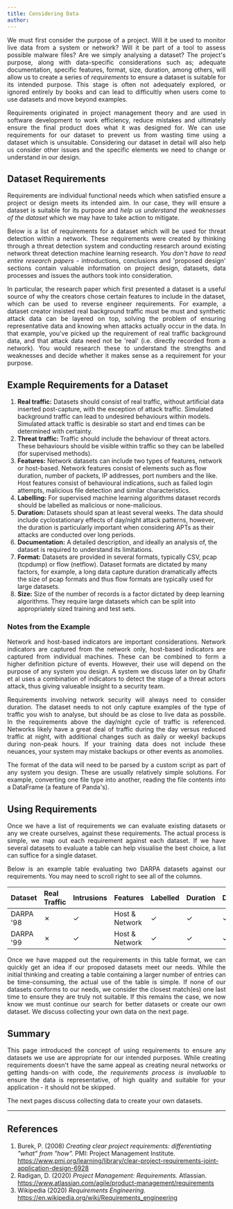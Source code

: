 ```yaml
---
title: Considering Data
author: 
---
```


<style>p {text-align: justify;}</style>

We must first consider the purpose of a project. Will it be used to monitor live data from a system or network? Will it be part of a tool to assess possible malware files? Are we simply analysing a dataset? The project's purpose, along with data-specific considerations such as; adequate documentation, specific features, format, size, duration, among others, will allow us to create a series of <i>requirements</i> to ensure a dataset is suitable for its intended purpose. This stage is often not adequately explored, or ignored entirely by books and can lead to difficultly when users come to use datasets and move beyond examples.

Requirements originated in project management theory and are used in software development to work efficiency, reduce mistakes and ultimately ensure the final product does what it was designed for. We can use requirements for our dataset to prevent us from wasting time using a dataset which is unsuitable. Considering our dataset in detail will also help us consider other issues and the specific elements we need to change or understand in our design.

## Dataset Requirements

Requirements are individual functional needs which when satisfied ensure a project or design meets its intended aim. In our case, they will ensure a dataset is suitable for its purpose and _help us understand the weaknesses of the dataset_ which we may have to take action to mitigate.

Below is a list of requirements for a dataset which will be used for threat detection within a network. These requirements were created by thinking through a threat detection system and conducting research around existing network threat detection machine learning research. _You don't have to read entire research papers_ - introductions, conclusions and 'proposed design' sections contain valuable information on project design, datasets, data processes and issues the authors took into consideration.

In particular, the research paper which first presented a dataset is a useful source of why the creators chose certain features to include in the dataset, which can be used to reverse engineer requirements. For example, a dataset creator insisted real background traffic must be must and synthetic attack data can be layered on top, solving the problem of ensuring representative data and knowing when attacks actually occur in the data. In that example, you've picked up the requirement of real traffic background data, and that attack data need not be 'real' (i.e. directly recorded from a network). You would research these to understand the strengths and weaknesses and decide whether it makes sense as a requirement for your purpose.

## Example Requirements for a Dataset

1.	**Real traffic:** Datasets should consist of real traffic, without artificial data inserted post-capture, with the exception of attack traffic. Simulated background traffic can lead to undesired behaviours within models. Simulated attack traffic is desirable so start and end times can be determined with certainty.
2.	**Threat traffic:** Traffic should include the behaviour of threat actors. These behaviours should be visible within traffic so they can be labelled (for supervised methods).
3.	**Features:** Network datasets can include two types of features, network or host-based. Network features consist of elements such as flow duration, number of packets, IP addresses, port numbers and the like. Host features consist of behavioural indications, such as failed login attempts, malicious file detection and similar characteristics.
4.	**Labelling:** For supervised machine learning algorithms dataset records should be labelled as malicious or none-malicious.
5.	**Duration:** Datasets should span at least several weeks. The data should include cyclostationary effects of day/night attack patterns, however, the duration is particularly important when considering APTs as their attacks are conducted over long periods.
6.	**Documentation:** A detailed description, and ideally an analysis of, the dataset is required to understand its limitations.
7.	**Format:** Datasets are provided in several formats, typically CSV, pcap (tcpdump) or flow (netflow). Dataset formats are dictated by many factors, for example, a long data capture duration dramatically affects the size of pcap formats and thus flow formats are typically used for large datasets.
8.	**Size:** Size of the number of records is a factor dictated by deep learning algorithms. They require large datasets which can be split into appropriately sized training and test sets.

### Notes from the Example

Network and host-based indicators are important considerations. Network indicators are captured from the network only, host-based indicators are captured from individual machines. These can be combined to form a higher definition picture of events. However, their use will depend on the purpose of any system you design. A system we discuss later on by Ghafir et al uses a combination of indicators to detect the stage of a threat actors attack, thus giving valueable insight to a security team.

Requirements involving network security will always need to consider duration. The dataset needs to not only capture examples of the type of traffic you wish to analyse, but should be as close to live data as possbile. In the requirements above the day/night cycle of traffic is referenced. Networks likely have a great deal of traffic during the day versus reduced traffic at night, with additional changes such as daily or weekyl backups during non-peak hours. If your training data does not include these neuances, your system may mistake backups or other events as anomolies.

The format of the data will need to be parsed by a custom script as part of any system you design. These are usually relatively simple solutions. For example, converting one file type into another, reading the file contents into a DataFrame (a feature of Panda's).

## Using Requirements

Once we have a list of requirements we can evaluate existing datasets or any we create ourselves, against these requirements. The actual process is simple, we map out each requirement against each dataset. If we have several datasets to evaluate a table can help visualise the best choice, a list can suffice for a single dataset. 

Below is an example table evaluating two DARPA datasets against our requirements. You may need to scroll right to see all of the columns.

| Dataset     | Real Traffic | Intrusions   | Features | Labelled | Duration | Docs | Format | Size |
|:------------|:-------------|:-------------|:---------|:---------|:---------|:-----|:-------|:-----|
| DARPA '98   |     ✗        |      ✓       |Host & Network|     ✓    |     ✓    |   ✓  |  pcap  |  ✓   |
| DARPA '99   |     ✗        |      ✓       |Host & Network|     ✓    |     ✓    |   ✓  |  pcap  |  ✓   |

Once we have mapped out the requirements in this table format, we can quickly get an idea if our proposed datasets meet our needs. While the initial thinking and creating a table containing a larger number of entries can be time-consuming, the actual use of the table is simple. If none of our datasets conforms to our needs, we consider the closest match(es) one last time to ensure they are truly not suitable. If this remains the case, we now know we must continue our search for better datasets or create our own dataset. We discuss collecting your own data on the next page.

## Summary

This page introduced the concept of using requirements to ensure any datasets we use are appropriate for our intended purposes. While creating requirements doesn't have the same appeal as creating neural networks or getting hands-on with code, _the requirements process is invaluable_ to ensure the data is representative, of high quality and suitable for your application - it should not be skipped.

The next pages discuss collecting data to create your own datasets.

---

## References

<ol>   

<li>Burek, P. (2008) <i>Creating clear project requirements: differentiating "what" from "how".</i> PMI: Project Management Institute. <a href="https://www.pmi.org/learning/library/clear-project-requirements-joint-application-design-6928" target="_blank">https://www.pmi.org/learning/library/clear-project-requirements-joint-application-design-6928</a></li>

<li>Radigan, D. (2020) <i>Project Management: Requirements.</i> Atlassian. <a href="https://www.atlassian.com/agile/product-management/requirements" target="_blank">https://www.atlassian.com/agile/product-management/requirements</a></li>

<li>Wikipedia (2020) <i>Requirements Engineering.</i> <a href="https://en.wikipedia.org/wiki/Requirements_engineering" target="_blank">https://en.wikipedia.org/wiki/Requirements_engineering</a></li>
    
</ol>
